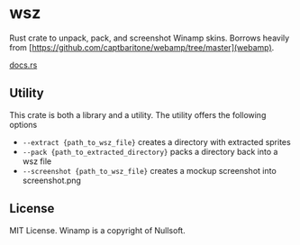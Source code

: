 # wsz

Rust crate to unpack, pack, and screenshot Winamp skins. Borrows heavily from [https://github.com/captbaritone/webamp/tree/master](webamp).

[docs.rs](https://docs.rs/wsz/latest/wsz)

## Utility

This crate is both a library and a utility. The utility offers the following options

 - `--extract {path_to_wsz_file}` creates a directory with extracted sprites
 - `--pack {path_to_extracted_directory}` packs a directory back into a wsz file
 - `--screenshot {path_to_wsz_file}` creates a mockup screenshot into screenshot.png

## License

MIT License. Winamp is a copyright of Nullsoft.
